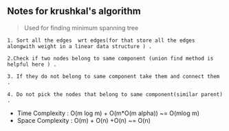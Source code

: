 ## Notes for krushkal's algorithm 

>Used for finding minimum spanning tree 

    1. Sort all the edges  wrt edges(for that store all the edges alongwith weight in a linear data structure ) .

    2.Check if two nodes belong to same component (union find method is helpful here ) .

    3. If they do not belong to same component take them and connect them .

    4. Do not pick the nodes that belong to same component(similar parent) .


* Time Complexity :  O(m log m) + O(m*O(m alpha)) ~= O(mlog m)
* Space Complexity : O(m) + O(n) +O(n)  ~= O(n)





